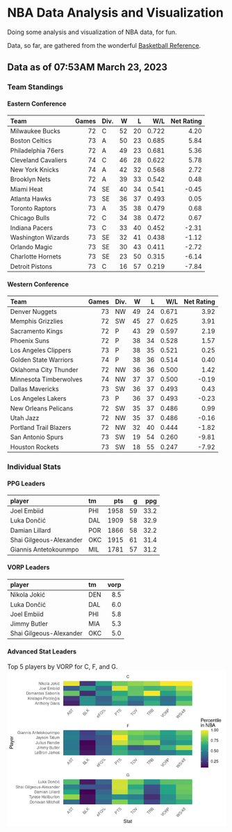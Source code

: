 # NBA Data Analysis and Visualization

Doing some analysis and visualization of NBA data, for fun.

Data, so far, are gathered from the wonderful [Basketball
Reference](https://www.basketball-reference.com/).

## Data as of 07:53AM March 23, 2023

### Team Standings

#### Eastern Conference

| Team                | Games | Div. |   W |   L |   W/L | Net Rating |
|:--------------------|------:|:-----|----:|----:|------:|-----------:|
| Milwaukee Bucks     |    72 | C    |  52 |  20 | 0.722 |       4.20 |
| Boston Celtics      |    73 | A    |  50 |  23 | 0.685 |       5.84 |
| Philadelphia 76ers  |    72 | A    |  49 |  23 | 0.681 |       5.36 |
| Cleveland Cavaliers |    74 | C    |  46 |  28 | 0.622 |       5.78 |
| New York Knicks     |    74 | A    |  42 |  32 | 0.568 |       2.72 |
| Brooklyn Nets       |    72 | A    |  39 |  33 | 0.542 |       0.48 |
| Miami Heat          |    74 | SE   |  40 |  34 | 0.541 |      -0.45 |
| Atlanta Hawks       |    73 | SE   |  36 |  37 | 0.493 |       0.05 |
| Toronto Raptors     |    73 | A    |  35 |  38 | 0.479 |       0.68 |
| Chicago Bulls       |    72 | C    |  34 |  38 | 0.472 |       0.67 |
| Indiana Pacers      |    73 | C    |  33 |  40 | 0.452 |      -2.31 |
| Washington Wizards  |    73 | SE   |  32 |  41 | 0.438 |      -1.12 |
| Orlando Magic       |    73 | SE   |  30 |  43 | 0.411 |      -2.72 |
| Charlotte Hornets   |    73 | SE   |  23 |  50 | 0.315 |      -6.14 |
| Detroit Pistons     |    73 | C    |  16 |  57 | 0.219 |      -7.84 |

#### Western Conference

| Team                   | Games | Div. |   W |   L |   W/L | Net Rating |
|:-----------------------|------:|:-----|----:|----:|------:|-----------:|
| Denver Nuggets         |    73 | NW   |  49 |  24 | 0.671 |       3.92 |
| Memphis Grizzlies      |    72 | SW   |  45 |  27 | 0.625 |       3.91 |
| Sacramento Kings       |    72 | P    |  43 |  29 | 0.597 |       2.19 |
| Phoenix Suns           |    72 | P    |  38 |  34 | 0.528 |       1.57 |
| Los Angeles Clippers   |    73 | P    |  38 |  35 | 0.521 |       0.25 |
| Golden State Warriors  |    74 | P    |  38 |  36 | 0.514 |       0.40 |
| Oklahoma City Thunder  |    72 | NW   |  36 |  36 | 0.500 |       1.42 |
| Minnesota Timberwolves |    74 | NW   |  37 |  37 | 0.500 |      -0.19 |
| Dallas Mavericks       |    73 | SW   |  36 |  37 | 0.493 |       0.43 |
| Los Angeles Lakers     |    73 | P    |  36 |  37 | 0.493 |      -0.23 |
| New Orleans Pelicans   |    72 | SW   |  35 |  37 | 0.486 |       0.99 |
| Utah Jazz              |    72 | NW   |  35 |  37 | 0.486 |      -0.16 |
| Portland Trail Blazers |    72 | NW   |  32 |  40 | 0.444 |      -1.82 |
| San Antonio Spurs      |    73 | SW   |  19 |  54 | 0.260 |      -9.81 |
| Houston Rockets        |    73 | SW   |  18 |  55 | 0.247 |      -7.92 |

### Individual Stats

#### PPG Leaders

| player                  | tm  |  pts |   g |  ppg |
|:------------------------|:----|-----:|----:|-----:|
| Joel Embiid             | PHI | 1958 |  59 | 33.2 |
| Luka Dončić             | DAL | 1909 |  58 | 32.9 |
| Damian Lillard          | POR | 1866 |  58 | 32.2 |
| Shai Gilgeous-Alexander | OKC | 1915 |  61 | 31.4 |
| Giannis Antetokounmpo   | MIL | 1781 |  57 | 31.2 |

#### VORP Leaders

| player                  | tm  | vorp |
|:------------------------|:----|-----:|
| Nikola Jokić            | DEN |  8.5 |
| Luka Dončić             | DAL |  6.0 |
| Joel Embiid             | PHI |  5.8 |
| Jimmy Butler            | MIA |  5.3 |
| Shai Gilgeous-Alexander | OKC |  5.0 |

#### Advanced Stat Leaders

Top 5 players by VORP for C, F, and G.
![](README_files/figure-gfm/README-unnamed-chunk-7-1.png)<!-- -->
